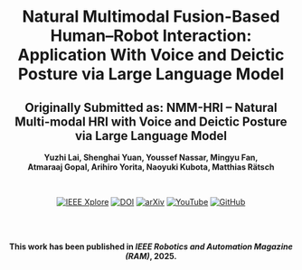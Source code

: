 <div align="center">
  <h1>Natural Multimodal Fusion-Based Human–Robot Interaction: Application With Voice and Deictic Posture via Large Language Model</h1>
  <h2>Originally Submitted as: NMM-HRI – Natural Multi-modal HRI with Voice and Deictic Posture via Large Language Model</h2>
  <p><strong>
  Yuzhi Lai, Shenghai Yuan, Youssef Nassar, Mingyu Fan,<br>
  Atmaraaj Gopal, Arihiro Yorita, Naoyuki Kubota, Matthias Rätsch
</strong></p>
  <br>

  [![IEEE Xplore](https://img.shields.io/badge/IEEE-Paper-blue)](https://ieeexplore.ieee.org/document/10910098)
  [![DOI](https://img.shields.io/badge/DOI-10.1109%2FMRA.2025.3543957-blue)](https://doi.org/10.1109/MRA.2025.3543957)
  [![arXiv](https://img.shields.io/badge/arXiv-2501.00785-b31b1b.svg)](https://arxiv.org/abs/2501.00785)
  [![YouTube](https://img.shields.io/badge/YouTube-FF0000?logo=youtube&logoColor=white)](https://youtu.be/pv9Q4zOgBnk)
  [![GitHub](https://img.shields.io/badge/Code-Repository-black?logo=github)](https://github.com/laiyuzhi/NMM-HRI)

  <br><br>

  <strong>This work has been published in <i>IEEE Robotics and Automation Magazine (RAM)</i>, 2025.</strong>
</div>
